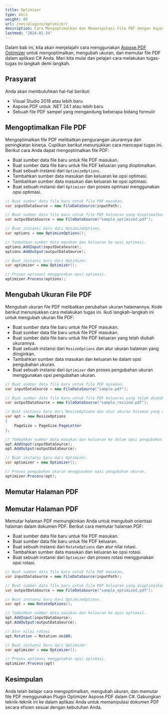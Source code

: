 ```yaml
---
title: Optimizer 
type: docs
weight: 80
url: /net/plugins/optimizer/
description: Cara Mengoptimalkan dan Memanipulasi File PDF dengan Aspose.PDF Optimizer
lastmod: "2024-01-24"
---
```


Dalam bab ini, kita akan menjelajahi cara menggunakan [Aspose.PDF Optimizer](https://products.aspose.org/pdf/net/optimizer/) untuk mengoptimalkan, mengubah ukuran, dan memutar file PDF dalam aplikasi C# Anda.
Mari kita mulai dan pelajari cara melakukan tugas-tugas ini langkah demi langkah.

## Prasyarat

Anda akan membutuhkan hal-hal berikut:

* Visual Studio 2019 atau lebih baru
* Aspose.PDF untuk .NET 24.1 atau lebih baru
* Sebuah file PDF sampel yang mengandung beberapa bidang formulir

## Mengoptimalkan File PDF

Mengoptimalkan file PDF melibatkan pengurangan ukurannya dan peningkatan kinerja. Cuplikan berikut menunjukkan cara mencapai tugas ini. Berikut cara Anda dapat mengoptimalkan file PDF:

* Buat sumber data file baru untuk file PDF masukan.
* Buat sumber data file baru untuk file PDF keluaran yang dioptimalkan.
* Buat sebuah instansi dari `OptimizeOptions`.
* Tambahkan sumber data masukan dan keluaran ke opsi optimasi.
* Tambahkan sumber data masukan dan keluaran ke opsi optimasi.
* Buat sebuah instansi dari `Optimizer` dan proses optimasi menggunakan opsi optimasi.

```cs
// Buat sumber data file baru untuk file PDF masukan.
var inputDataSource = new FileDataSource(inputPath);

// Buat sumber data file baru untuk file PDF keluaran yang dioptimalkan.
var outputDataSource = new FileDataSource("sample_optimized.pdf");

// Buat instansi baru dari OptimizeOptions.
var options = new OptimizeOptions();

// Tambahkan sumber data masukan dan keluaran ke opsi optimasi.
options.AddInput(inputDataSource);
options.AddOutput(outputDataSource);

// Buat instansi baru dari Optimizer.
var optimizer = new Optimizer();

// Proses optimasi menggunakan opsi optimasi.
optimizer.Process(options);
```

## Mengubah Ukuran File PDF

Mengubah ukuran file PDF melibatkan perubahan ukuran halamannya. Kode berikut menunjukkan cara melakukan tugas ini. Ikuti langkah-langkah ini untuk mengubah ukuran file PDF:

* Buat sumber data file baru untuk file PDF masukan.
* Buat sumber data file baru untuk file PDF masukan.
* Buat sumber data file baru untuk file PDF keluaran yang telah diubah ukurannya.
* Buat sebuah instansi dari `ResizeOptions` dan atur ukuran halaman yang diinginkan.
* Tambahkan sumber data masukan dan keluaran ke dalam opsi pengubahan ukuran.
* Buat sebuah instansi dari `Optimizer` dan proses pengubahan ukuran menggunakan opsi pengubahan ukuran.

```cs
// Buat sumber data file baru untuk file PDF masukan.
var inputDataSource = new FileDataSource("sample.pdf");

// Buat sumber data file baru untuk file PDF keluaran yang telah diubah ukurannya.
var outputDataSource = new FileDataSource("sample_resized.pdf");

// Buat instansi baru dari ResizeOptions dan atur ukuran halaman yang diinginkan.
var opt = new ResizeOptions
{
    PageSize = PageSize.PageLetter
};

// Tambahkan sumber data masukan dan keluaran ke dalam opsi pengubahan ukuran.
opt.AddInput(inputDataSource);
opt.AddOutput(outputDataSource);

// Buat instansi baru dari Optimizer.
var optimizer = new Optimizer();

// Proses pengubahan ukuran menggunakan opsi pengubahan ukuran.
optimizer.Process(opt);
```

## Memutar Halaman PDF
## Memutar Halaman PDF

Memutar halaman PDF memungkinkan Anda untuk mengubah orientasi halaman dalam dokumen PDF. Berikut cara memutar halaman PDF:

* Buat sumber data file baru untuk file PDF masukan.
* Buat sumber data file baru untuk file PDF keluaran.
* Buat sebuah instansi dari `RotateOptions` dan atur nilai rotasi.
* Tambahkan sumber data masukan dan keluaran ke opsi rotasi.
* Buat sebuah instansi dari `Optimizer` dan proses rotasi menggunakan opsi rotasi.

```cs
// Buat sumber data file baru untuk file PDF masukan.
var inputDataSource = new FileDataSource(inputPath);

// Buat sumber data file baru untuk file PDF keluaran yang dioptimalkan.
var outputDataSource = new FileDataSource("sample_optimized.pdf");

// Buat instansi baru dari OptimizeOptions.
var opt = new RotateOptions();

// Tambahkan sumber data masukan dan keluaran ke opsi optimasi.
opt.AddInput(inputDataSource);
opt.AddOutput(outputDataSource);

// Atur nilai rotasi
opt.Rotation = Rotation.on180;

// Buat instansi baru dari Optimizer.
var optimizer = new Optimizer();

// Proses optimasi menggunakan opsi optimasi.
optimizer.Process(opt)
```
## Kesimpulan

Anda telah belajar cara mengoptimalkan, mengubah ukuran, dan memutar file PDF menggunakan Plugin Optimizer Aspose.PDF dalam C#. Gabungkan teknik-teknik ini ke dalam aplikasi Anda untuk memanipulasi dokumen PDF secara efisien sesuai dengan kebutuhan Anda.
